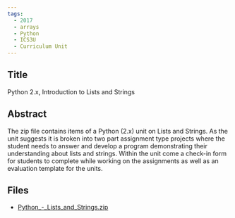 ```yaml
---
tags:
  - 2017
  - arrays
  - Python
  - ICS3U
  - Curriculum Unit
---
```

    
## Title

Python 2.x, Introduction to Lists and Strings

## Abstract

The zip file contains items of a Python (2.x) unit on Lists and Strings. As the unit suggests it is broken into two part assignment type projects where the student needs to answer and develop a program demonstrating their understanding about lists and strings. Within the unit come a check-in form for students to complete while working on the assignments as well as an evaluation template for the units.

## Files

- [Python_-_Lists_and_Strings.zip](resources/2017/Jonathan_Tepper/Python_-_Lists_and_Strings.zip)

